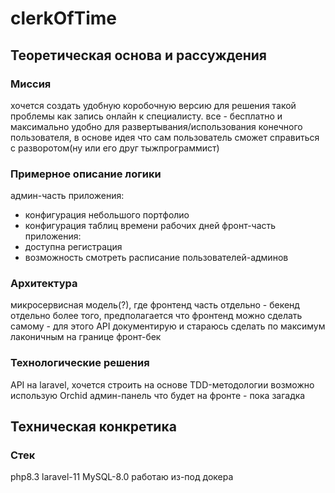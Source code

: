 # clerkOfTime
 
## Теоретическая основа и рассуждения

### Миссия
хочется создать удобную коробочную версию для решения такой проблемы как запись онлайн к специалисту. все - бесплатно и максимально удобно для развертывания/использования конечного пользователя, в основе идея что сам пользователь сможет справиться с разворотом(ну или его друг тыжпрограммист)

### Примерное описание логики
админ-часть приложения: 
 - конфигурация небольшого портфолио
 - конфигурация таблиц времени рабочих дней
 фронт-часть приложения:
 - доступна регистрация
 - возможность смотреть расписание пользователей-админов

### Архитектура
микросервисная модель(?), где фронтенд часть отдельно - бекенд отдельно
более того, предполагается что фронтенд можно сделать самому - для этого API документирую и стараюсь сделать по максимум лаконичным на границе фронт-бек

### Технологические решения
API на laravel, хочется строить на основе TDD-методологии
возможно использую Orchid админ-панель
что будет на фронте - пока загадка

## Техническая конкретика

### Стек
php8.3
laravel-11
MySQL-8.0
работаю из-под докера